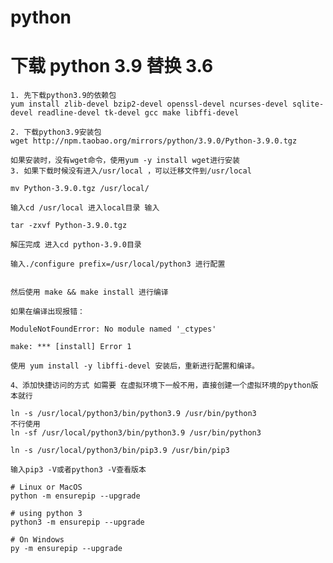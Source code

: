 # python
# 下载 python 3.9  替换 3.6

    1. 先下载python3.9的依赖包
    yum install zlib-devel bzip2-devel openssl-devel ncurses-devel sqlite-devel readline-devel tk-devel gcc make libffi-devel

    2. 下载python3.9安装包
    wget http://npm.taobao.org/mirrors/python/3.9.0/Python-3.9.0.tgz

    如果安装时，没有wget命令，使用yum -y install wget进行安装
    3. 如果下载时候没有进入/usr/local ，可以迁移文件到/usr/local

    mv Python-3.9.0.tgz /usr/local/

    输入cd /usr/local 进入local目录 输入

    tar -zxvf Python-3.9.0.tgz

    解压完成 进入cd python-3.9.0目录

    输入./configure prefix=/usr/local/python3 进行配置


    然后使用 make && make install 进行编译

    如果在编译出现报错：

    ModuleNotFoundError: No module named '_ctypes'

    make: *** [install] Error 1

    使用 yum install -y libffi-devel 安装后，重新进行配置和编译。

    4、添加快捷访问的方式 如需要 在虚拟环境下一般不用，直接创建一个虚拟环境的python版本就行

    ln -s /usr/local/python3/bin/python3.9 /usr/bin/python3
    不行使用
    ln -sf /usr/local/python3/bin/python3.9 /usr/bin/python3

    ln -s /usr/local/python3/bin/pip3.9 /usr/bin/pip3

    输入pip3 -V或者python3 -V查看版本

    # Linux or MacOS
    python -m ensurepip --upgrade

    # using python 3
    python3 -m ensurepip --upgrade

    # On Windows
    py -m ensurepip --upgrade

